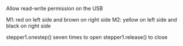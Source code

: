 Allow read-write permission on the USB

M1: red on left side and brown on right side
M2: yellow on left side and black on right side

stepper1.onestep() seven times to open
stepper1.release() to close